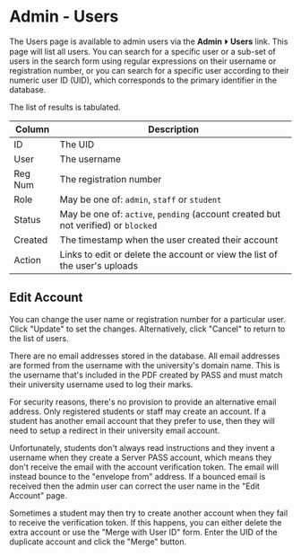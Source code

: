 # Admin - Users

The Users page is available to admin users via the 
**Admin** ⏵ **Users** link. This page will list all users.
You can search for a specific user or a sub-set of users in the
search form using regular expressions on their username or
registration number, or you can search for a
specific user according to their numeric user ID (UID), which
corresponds to the primary identifier in the database.

The list of results is tabulated.

| Column | Description |
| --- | --- |
| ID | The UID |
| User | The username |
| Reg Num | The registration number |
| Role | May be one of: `admin`, `staff` or `student` |
| Status | May be one of: `active`, `pending` (account created but not verified) or `blocked` |
| Created | The timestamp when the user created their account |
| Action | Links to edit or delete the account or view the list of the user's uploads |

## Edit Account

You can change the user name or registration number for a particular
user. Click "Update" to set the changes. Alternatively, click
"Cancel" to return to the list of users.

There are no email addresses stored in the database. All email
addresses are formed from the username with the university's domain name.
This is the username that's included in the PDF created by PASS and
must match their university username used to log their marks.

For security reasons, there's no provision to provide an alternative
email address. Only registered students or staff may create an
account. If a student has another email account that they prefer to
use, then they will need to setup a redirect in their university
email account.

Unfortunately, students don't always read instructions and they
invent a username when they create a Server PASS account, which
means they don't receive the email with the account verification
token. The email will instead bounce to the "envelope from" address.
If a bounced email is received then the admin user can correct the
user name in the "Edit Account" page.

Sometimes a student may then try to create another account when they
fail to receive the verification token. If this happens, you can
either delete the extra account or use the "Merge with User ID"
form. Enter the UID of the duplicate account and click the "Merge"
button.
